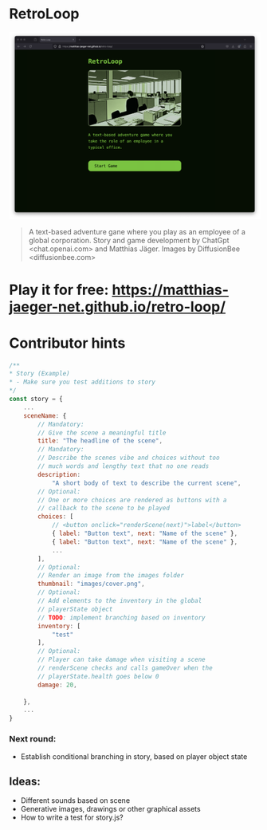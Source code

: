 # RetroLoop

![Retro Loop - a game by Matthias Jäger](images/Browser.png)

> A text-based adventure gane where you play as an employee of a global corporation. Story and game development by ChatGpt <chat.openai.com> and Matthias Jäger. Images by DiffusionBee <diffusionbee.com>

# Play it for free: https://matthias-jaeger-net.github.io/retro-loop/

# Contributor hints

```javaScript
/**
* Story (Example)
* - Make sure you test additions to story
*/
const story = {
    ...
    sceneName: {
        // Mandatory:
        // Give the scene a meaningful title
        title: "The headline of the scene",
        // Mandatory:
        // Describe the scenes vibe and choices without too
        // much words and lengthy text that no one reads
        description:
            "A short body of text to describe the current scene",
        // Optional:
        // One or more choices are rendered as buttons with a
        // callback to the scene to be played
        choices: [
            // <button onclick="renderScene(next)">label</button>
            { label: "Button text", next: "Name of the scene" },
            { label: "Button text", next: "Name of the scene" },
            ...
        ],
        // Optional:
        // Render an image from the images folder
        thumbnail: "images/cover.png",
        // Optional:
        // Add elements to the inventory in the global
        // playerState object
        // TODO: implement branching based on inventory
        inventory: [
            "test"
        ],
        // Optional:
        // Player can take damage when visiting a scene
        // renderScene checks and calls gameOver when the
        // playerState.health goes below 0
        damage: 20,

    },
    ...
}
```

### Next round:

-   Establish conditional branching in story, based on player object state

## Ideas:

-   Different sounds based on scene
-   Generative images, drawings or other graphical assets
-   How to write a test for story.js?
